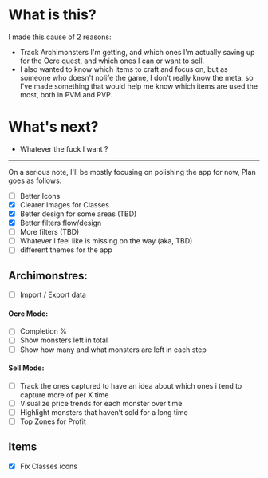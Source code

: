 # What is this?

I made this cause of 2 reasons:

- Track Archimonsters I'm getting, and which ones I'm actually saving up for the Ocre quest, and which ones I can or want to sell.
- I also wanted to know which items to craft and focus on, but as someone who doesn't nolife the game, I don't really know the meta, so I've made something that would help me know which items are used the most, both in PVM and PVP.

# What's next?

- Whatever the fuck I want ?

---

On a serious note, I'll be mostly focusing on polishing the app for now, Plan goes as follows:

- [ ] Better Icons
- [x] Clearer Images for Classes
- [x] Better design for some areas (TBD)
- [x] Better filters flow/design
- [ ] More filters (TBD)
- [ ] Whatever I feel like is missing on the way (aka, TBD)
- [ ] different themes for the app

## Archimonstres:

- [ ] Import / Export data

#### Ocre Mode:

- [ ] Completion %
- [ ] Show monsters left in total
- [ ] Show how many and what monsters are left in each step

#### Sell Mode:

- [ ] Track the ones captured to have an idea about which ones i tend to capture more of per X time
- [ ] Visualize price trends for each monster over time
- [ ] Highlight monsters that haven’t sold for a long time
- [ ] Top Zones for Profit

## Items

-[x] Fix Classes icons
